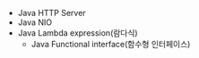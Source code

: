 - Java HTTP Server
- Java NIO
- Java Lambda expression(람다식)
  - Java Functional interface(함수형 인터페이스)
